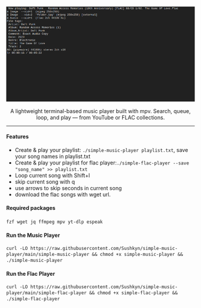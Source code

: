 <div align="center">

![Description](example.png)

A lightweight terminal-based music player built with mpv.
Search, queue, loop, and play — from YouTube or FLAC collections.
</div>

---

#### Features
 
 - Create & play your playlist: `./simple-music-player playlist.txt`, save your song names in playlist.txt
 - Create & play your playlist for flac player:`./simple-flac-player --save "song_name" >> playlist.txt`
 - Loop current song with Shift+l
 - skip current song with q
 - use arrows to skip seconds in current song
 - download the flac songs with wget url.
#### Required packages

`fzf wget jq ffmpeg mpv yt-dlp espeak`

#### Run the Music Player
```
curl -LO https://raw.githubusercontent.com/Sushkyn/simple-music-player/main/simple-music-player && chmod +x simple-music-player && ./simple-music-player
```
#### Run the Flac Player
```
curl -LO https://raw.githubusercontent.com/Sushkyn/simple-music-player/main/simple-flac-player && chmod +x simple-flac-player && ./simple-flac-player
```

